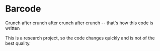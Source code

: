 # Barcode
Crunch after crunch after crunch after crunch -- that's how this code is written

This is a research project, so the code changes quickly and is not of the best quality.
